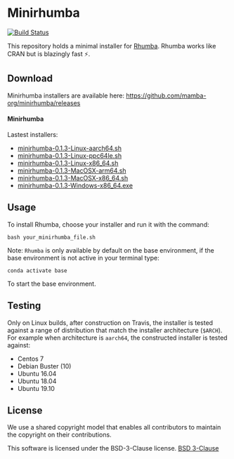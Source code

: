 # Minirhumba

[![Build Status](https://travis-ci.com/mamba-org/minirhumba.svg?branch=master)](https://travis-ci.com/mamba-org/minirhumba)

This repository holds a minimal installer for [Rhumba](https://github.com/mamba-org/rhumba).
Rhumba works like CRAN but is blazingly fast ⚡.

## Download

Minirhumba installers are available here: https://github.com/mamba-org/minirhumba/releases

#### Minirhumba

Lastest installers:

- [minirhumba-0.1.3-Linux-aarch64.sh](https://github.com/mamba-org/minirhumba/releases/download/0.1.3/minirhumba-0.1.3-Linux-aarch64.sh)
- [minirhumba-0.1.3-Linux-ppc64le.sh](https://github.com/mamba-org/minirhumba/releases/download/0.1.3/minirhumba-0.1.3-Linux-ppc64le.sh)
- [minirhumba-0.1.3-Linux-x86_64.sh](https://github.com/mamba-org/minirhumba/releases/download/0.1.3/minirhumba-0.1.3-Linux-x86_64.sh)
- [minirhumba-0.1.3-MacOSX-arm64.sh](https://github.com/mamba-org/minirhumba/releases/download/0.1.3/minirhumba-0.1.3-Linux-x86_64.sh)
- [minirhumba-0.1.3-MacOSX-x86_64.sh](https://github.com/mamba-org/minirhumba/releases/download/0.1.3/minirhumba-0.1.3-MacOSX-x86_64.sh)
- [minirhumba-0.1.3-Windows-x86_64.exe](https://github.com/mamba-org/minirhumba/releases/download/0.1.3/minirhumba-0.1.3-Windows-x86_64.exe)

## Usage

To install Rhumba, choose your installer and run it with the command:

```
bash your_minirhumba_file.sh
```

Note: `Rhumba` is only available by default on the base environment, if the base environment is not active in your terminal type:

```
conda activate base
```

To start the base environment.

## Testing

Only on Linux builds, after construction on Travis, the installer is tested against a range of distribution that match the installer architecture (`$ARCH`). For example when architecture is `aarch64`, the constructed installer is tested against:

- Centos 7
- Debian Buster (10)
- Ubuntu 16.04
- Ubuntu 18.04
- Ubuntu 19.10

## License

We use a shared copyright model that enables all contributors to maintain the copyright on their contributions.

This software is licensed under the BSD-3-Clause license. [BSD 3-Clause](./LICENSE)
